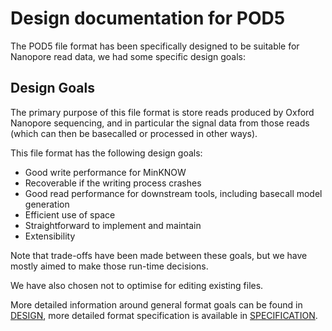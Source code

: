 Design documentation for POD5
============================

The POD5 file format has been specifically designed to be suitable for Nanopore read data, we had some specific design goals:

Design Goals
------------

The primary purpose of this file format is store reads produced by Oxford Nanopore sequencing, and in particular the signal data from those reads (which can then be basecalled or processed in other ways).

This file format has the following design goals:

- Good write performance for MinKNOW
- Recoverable if the writing process crashes
- Good read performance for downstream tools, including basecall model generation
- Efficient use of space
- Straightforward to implement and maintain
- Extensibility

Note that trade-offs have been made between these goals, but we have mostly aimed to make those run-time decisions.

We have also chosen not to optimise for editing existing files.

More detailed information around general format goals can be found in [DESIGN](./DESIGN.md), more detailed format specification is available in [SPECIFICATION](./SPECIFICATION.md).
